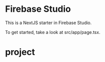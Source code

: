 # Firebase Studio

This is a NextJS starter in Firebase Studio.

To get started, take a look at src/app/page.tsx.
# project
